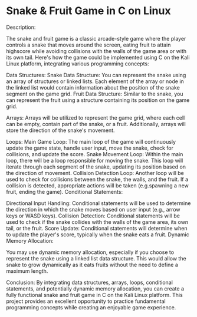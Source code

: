 # Snake & Fruit Game in C on Linux

Description:

The snake and fruit game is a classic arcade-style game where the player controls a snake that moves around the screen, eating fruit to attain highscore while avoiding collisions with the walls of the game area or with its own tail. Here's how the game could be implemented using C on the Kali Linux platform, integrating various programming concepts:

Data Structures:
Snake Data Structure: You can represent the snake using an array of structures or linked lists. Each element of the array or node in the linked list would contain information about the position of the snake segment on the game grid.
Fruit Data Structure: Similar to the snake, you can represent the fruit using a structure containing its position on the game grid.

Arrays:
Arrays will be utilized to represent the game grid, where each cell can be empty, contain part of the snake, or a fruit. Additionally, arrays will store the direction of the snake's movement.

Loops:
Main Game Loop: The main loop of the game will continuously update the game state, handle user input, move the snake, check for collisions, and update the score.
Snake Movement Loop: Within the main loop, there will be a loop responsible for moving the snake. This loop will iterate through each segment of the snake, updating its position based on the direction of movement.
Collision Detection Loop: Another loop will be used to check for collisions between the snake, the walls, and the fruit. If a collision is detected, appropriate actions will be taken (e.g.spawning a new fruit, ending the game).
Conditional Statements:

Directional Input Handling: Conditional statements will be used to determine the direction in which the snake moves based on user input (e.g., arrow keys or WASD keys).
Collision Detection: Conditional statements will be used to check if the snake collides with the walls of the game area, its own tail, or the fruit.
Score Update: Conditional statements will determine when to update the player's score, typically when the snake eats a fruit.
Dynamic Memory Allocation:

You may use dynamic memory allocation, especially if you choose to represent the snake using a linked list data structure. This would allow the snake to grow dynamically as it eats fruits without the need to define a maximum length.

Conclusion:
By integrating data structures, arrays, loops, conditional statements, and potentially dynamic memory allocation, you can create a fully functional snake and fruit game in C on the Kali Linux platform. This project provides an excellent opportunity to practice fundamental programming concepts while creating an enjoyable game experience.

